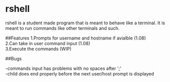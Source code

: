# rshell
rshell is a student made program that is meant to behave like a terminal. It is meant to run commands like other terminals and such.

##Features
1.Prompts for username and hostname if avialble (1.08)  
2.Can take in user command input (1.08)  
3.Execute the commands (WIP)  

##Bugs

-commands input has problems with no spaces after ';'  
-child does end properly before the next user/host prompt is displayed
